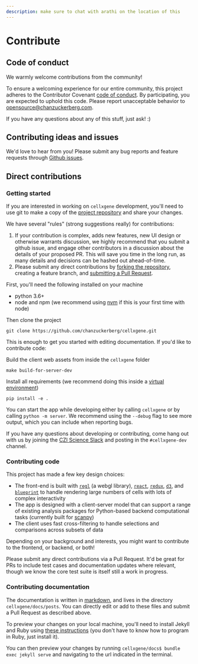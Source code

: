 ```yaml
---
description: make sure to chat with arathi on the location of this
---
```


# Contribute

## Code of conduct

We warmly welcome contributions from the community!

To ensure a welcoming experience for our entire community, this project adheres to the Contributor Covenant [code of conduct](https://github.com/chanzuckerberg/.github/tree/master/CODE_OF_CONDUCT.md). By participating, you are expected to uphold this code. Please report unacceptable behavior to [opensource@chanzuckerberg.com](mailto:opensource@chanzuckerberg.com).

If you have any questions about any of this stuff, just ask! :\)

## Contributing ideas and issues

We'd love to hear from you! Please submit any bug reports and feature requests through [Github issues](https://github.com/chanzuckerberg/cellxgene/issues).

## Direct contributions

### Getting started

If you are interested in working on `cellxgene` development, you'll need to use git to make a copy of the [project repository](https://help.github.com/en/github/collaborating-with-issues-and-pull-requests/working-with-forks) and share your changes.

We have several "rules" \(strong suggestions really\) for contributions:

1. If your contribution is complex, adds new features, new UI design or otherwise warrants discussion, we highly recommend that you submit a github issue, and engage other contributors in a discussion about the details of your proposed PR. This will save you time in the long run, as many details and decisions can be hashed out ahead-of-time.
2. Please submit any direct contributions by [forking the repository](https://help.github.com/en/github/collaborating-with-issues-and-pull-requests/working-with-forks), creating a feature branch, and [submitting a Pull Request](https://help.github.com/en/github/collaborating-with-issues-and-pull-requests/creating-a-pull-request).

First, you'll need the following installed on your machine

* python 3.6+
* node and npm \(we recommend using [nvm](https://github.com/creationix/nvm) if this is your first time with node\)

Then clone the project

```text
git clone https://github.com/chanzuckerberg/cellxgene.git
```

This is enough to get you started with editing documentation. If you'd like to contribute code:

Build the client web assets from inside the `cellxgene` folder

```text
make build-for-server-dev
```

Install all requirements \(we recommend doing this inside a [virtual environment](https://docs.python.org/3/tutorial/venv.html)\)

```text
pip install -e .
```

You can start the app while developing either by calling `cellxgene` or by calling `python -m server`. We recommend using the `--debug` flag to see more output, which you can include when reporting bugs.

If you have any questions about developing or contributing, come hang out with us by joining the [CZI Science Slack](https://join-cellxgene-users.herokuapp.com/) and posting in the `#cellxgene-dev` channel.

### Contributing code

This project has made a few key design choices:

* The front-end is built with [`regl`](https://github.com/regl-project/regl) \(a webgl library\), [`react`](https://reactjs.org/), [`redux`](https://redux.js.org/), [`d3`](https://github.com/d3/d3), and [`blueprint`](https://blueprintjs.com/docs/#core) to handle rendering large numbers of cells with lots of complex interactivity
* The app is designed with a client-server model that can support a range of existing analysis packages for Python-based backend computational tasks \(currently built for [scanpy](https://github.com/theislab/scanpy)\)
* The client uses fast cross-filtering to handle selections and comparisons across subsets of data

Depending on your background and interests, you might want to contribute to the frontend, or backend, or both!

Please submit any direct contributions via a Pull Request. It'd be great for PRs to include test cases and documentation updates where relevant, though we know the core test suite is itself still a work in progress.

### Contributing documentation

The documentation is written in [markdown](https://github.com/adam-p/markdown-here/wiki/Markdown-Cheatsheet), and lives in the directory `cellxgene/docs/posts`. You can directly edit or add to these files and submit a Pull Request as described above.

To preview your changes on your local machine, you'll need to install Jekyll and Ruby using [these instructions](https://jekyllrb.com/docs/installation/) \(you don't have to know how to program in Ruby, just install it\).

You can then preview your changes by running `cellxgene/docs$ bundle exec jekyll serve` and navigating to the url indicated in the terminal.

